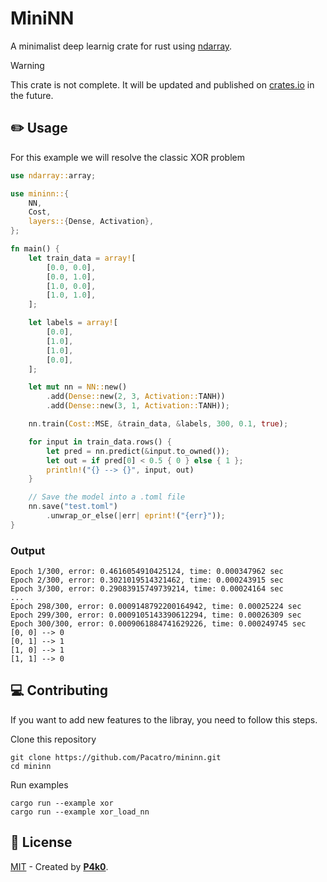# MiniNN

A minimalist deep learnig crate for rust using [ndarray](https://docs.rs/ndarray/latest/ndarray/).

> [!WARNING]
> This crate is not complete. It will be updated and published on [crates.io](https://crates.io/) in the future.

## ✏️ Usage

For this example we will resolve the classic XOR problem

```rust
use ndarray::array;

use mininn::{
    NN,
    Cost,
    layers::{Dense, Activation},
};

fn main() {
    let train_data = array![
        [0.0, 0.0],
        [0.0, 1.0],
        [1.0, 0.0],
        [1.0, 1.0],
    ];

    let labels = array![
        [0.0],
        [1.0],
        [1.0],
        [0.0],
    ];

    let mut nn = NN::new()
        .add(Dense::new(2, 3, Activation::TANH))
        .add(Dense::new(3, 1, Activation::TANH));

    nn.train(Cost::MSE, &train_data, &labels, 300, 0.1, true);

    for input in train_data.rows() {
        let pred = nn.predict(&input.to_owned());
        let out = if pred[0] < 0.5 { 0 } else { 1 };
        println!("{} --> {}", input, out)
    }

    // Save the model into a .toml file
    nn.save("test.toml")
        .unwrap_or_else(|err| eprint!("{err}"));
}
```

### Output

```terminal
Epoch 1/300, error: 0.4616054910425124, time: 0.000347962 sec
Epoch 2/300, error: 0.3021019514321462, time: 0.000243915 sec
Epoch 3/300, error: 0.29083915749739214, time: 0.00024164 sec
...
Epoch 298/300, error: 0.0009148792200164942, time: 0.00025224 sec
Epoch 299/300, error: 0.0009105143390612294, time: 0.00026309 sec
Epoch 300/300, error: 0.0009061884741629226, time: 0.000249745 sec
[0, 0] --> 0
[0, 1] --> 1
[1, 0] --> 1
[1, 1] --> 0
```

<!-- ## 📖 Add the library to your project

You can add the crate with `cargo add`

```terminal
cargo add mininn
```

Alternatively, you can manually add it to your project's Cargo.toml like this:

```toml
[dependencies]
mininn = "*" # Change the `*` to the current version
``` -->

## 💻 Contributing

If you want to add new features to the libray, you need to follow this steps.

Clone this repository

```terminal
git clone https://github.com/Pacatro/mininn.git
cd mininn
```

Run examples

```terminal
cargo run --example xor
cargo run --example xor_load_nn
```

## 🔑 License

[MIT](https://opensource.org/license/mit/) - Created by [**P4k0**](https://github.com/Pacatro).
